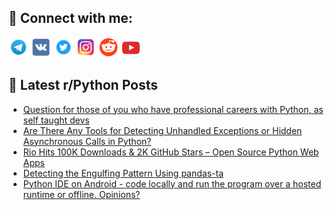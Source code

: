 ## 🔎 Connect with me:
[<img src="https://github.com/bullbesh/bullbesh/blob/main/images/Telegram.png" width="32" height="32" />](https://t.me/bullbesh)
[<img src="https://github.com/bullbesh/bullbesh/blob/main/images/VK.png" width="32" height="32" />](https://vk.com/bullbesh)
[<img src="https://github.com/bullbesh/bullbesh/blob/main/images/Twitter.png" width="32" height="32" />](https://twitter.com/bullbesh1)
[<img src="https://github.com/bullbesh/bullbesh/blob/main/images/Instagram.png" width="32" height="32" />](https://www.instagram.com/bullbesh)
[<img src="https://github.com/bullbesh/bullbesh/blob/main/images/Reddit.png" width="32" height="32" />](https://www.reddit.com/user/bullbesh)
[<img src="https://github.com/bullbesh/bullbesh/blob/main/images/YouTube.png" width="32" height="32" />](https://www.youtube.com/channel/UCtfjRs6uzgq5mfm8S06WTcg)

## 📕 Latest r/Python Posts
<!-- BLOG-POST-LIST:START -->
- [Question for those of you who have professional careers with Python, as self taught devs](https://www.reddit.com/r/Python/comments/1j5ru1l/question_for_those_of_you_who_have_professional/)
- [Are There Any Tools for Detecting Unhandled Exceptions or Hidden Asynchronous Calls in Python?](https://www.reddit.com/r/Python/comments/1j5pged/are_there_any_tools_for_detecting_unhandled/)
- [Rio Hits 100K Downloads &amp; 2K GitHub Stars – Open Source Python Web Apps](https://www.reddit.com/r/Python/comments/1j5ofdj/rio_hits_100k_downloads_2k_github_stars_open/)
- [Detecting the Engulfing Pattern Using pandas-ta](https://www.reddit.com/r/Python/comments/1j5hjsb/detecting_the_engulfing_pattern_using_pandasta/)
- [Python IDE on Android - code locally and run the program over a hosted runtime or offline. Opinions?](https://www.reddit.com/r/Python/comments/1j5etsa/python_ide_on_android_code_locally_and_run_the/)
<!-- BLOG-POST-LIST:END -->
